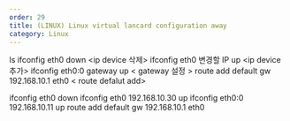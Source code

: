 ```yaml
---
order: 29
title: (LINUX) Linux virtual lancard configuration away
category: Linux
---
```


ls
ifconfig eth0 down  <ip device 삭제>
ifconfig eth0 변경할 IP up  <ip device 추가>
ifconfig eth0:0 gateway up  < gateway 설정 >
route add default gw 192.168.10.1 eth0  < route defalut add>


ifconfig eth0 down
ifconfig eth0 192.168.10.30 up
ifconfig eth0:0 192.168.10.11 up
route add default gw 192.168.10.1 eth0

<Script 사용시>
#!/usr/bin/env bash

SERVERS=/home/cra/config/

while (true)
do
	for i in ` cat $SERVERS `
	do
		ifconfig eth0 down
		ifconfig eth0 $i up
		ifconfig eth0:0 ***.***.***.*** up
		route add default gw ***.***.***.*** eth0
		sleep 600
	done
done
